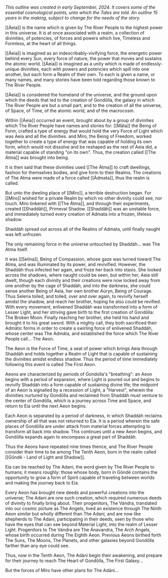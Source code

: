 *This outline was created in early September, 2024. It covers some of the essential cosmological points, unto which the Tales are told. An outline 15 years in the making, subject to change for the needs of the story.*

[[Áeia]] is the name which is given by The River People to the highest power in this universe. It is at once associated with a realm, a collection of divinities, of potencies, of forces and powers which live, Timeless and Formless, at the heart of all things.

[[Áeia]] is imagined as an indescribably-vivifying force, the energetic power behind every Sun, every force of nature, the power that moves and sustains the atomic world. [[Áeia]] is imagined as a unity which is made of endlessly-unique divinities, each with powers and potencies which spill into one another, but each form a Realm of their own. To each is given a name, or many names, and many stories have been told regarding those known to The River People.

[[Áeia]] is considered the homeland of the universe, and the ground upon which the deeds that led to the creation of Gondōlla, the galaxy in which The River People are but a small part, and to the creation of all the universe, of Space, of Time, of the atomic world, and of the macrocosm.

Within [[Áeia]] occurred an event, brought about by a group of divinities which The River People have names and stories for: [[Māta]] the Being of Form, crafted a type of energy that would hold the very Force of Light which was Aeia and all the divinities. and Míro, the Being of Freedom, worked together to create a type of energy that was capable of holding its own form, which would not dissolve and be reshaped as the rest of Aeia did, a material capable of standing "on its own". Thus, the creation called [[The Átma]] was brought into being.

It is then said that these divinities used [[The Átma]] to craft dwellings, fashion for themselves bodies, and give form to their Realms. The creations of The Atma were made of a force called [[Ádmata]], thus the realm is called.

But unto the dweling place of [[Míro]], a terrible destruction began. For [[Míro]] wished for a private Realm by which no other divinity could see, nor touch. Míro tinkered with [[The Átma]], and through their experiments, created [[Shaddāh]], Primeval Shadow. [[Shaddāh]] was an unstable force, and immediately turned every creation of Admata into a frozen, lifeless shadow.

Shaddáh spread out across all of the Realms of Admata, until finally naught was left unfrozen.

The only remaining force in the universe untouched by Shaddáh... was The Atma itself.

It was [[Selína]], Being of Compassion, whose gaze was turned toward The Atma, and was illuminated by its power, and revivified. However, the Shaddáh thus infected her again, and froze her back into stasis. She looked across the shadows, where naught could be seen, but within her, Aeia still dwelt, though each divinity and their creations were now locked away from one another by the cage of Shaddáh, and into the darkness, she could sense another Being of Aeia, her own brother Aúryn, Being of Courage. Thus Selena toiled, and toiled, over and over again, to revivify herself amidst the shadow, and reach her brother, hoping he also could be revified. With every movement, enlivened Shaddáh was transformed into a form of Lesser Light, and her striving gave birth to the first creation of Gondōlla: The Broken Moon. Finally reaching her brother, she held his hand and brought it to his great sword. With a mighty call, they both sacrificed their Admátic forms in order to create a swirling force of enlivened Shaddáh, whose center was The Admáta, and established the force which The River People call... The Aeon.

The Aeon is the Force of Time, a seat of power which brings Aeia through Shaddáh and holds together a Realm of Light that is capable of sustaining the divinities amidst endless shadow. Thus the period of time immediately following this event is called The First Aeon.

Aeons are characterized by periods of Gondolla's "breathing": an Aeon begins with a period of expansion, where Light is poured out and begins to revivify Shaddáh into a form capable of sustaining divine life; the midpoint of an Aeon is signalled by a recession of Light, a "Harvest", wherein the divinities nurtured by Gondōlla and reclaimed from Shaddáh must venture to the center of Gondōlla, which is a journey across Time and Space, and return to Eia until the next Aeon begins.

Each Aeon is separated by a period of darkness, in which Shaddáh reclaims ownership of all that was not returned to Eia. It is a period wherein the safe places of Gondōlla are under attack from material forces attempting to transform all back into shadow. This continues until a new Aeon begins, and Gondōlla expands again to encompass a great part of Shaddáh.

Thus the Aeons have repeated nine times thence, and The River People consider their time to be among The Tenth Aeon, born in the realm called [[Gōndë - Land of Light and Shadow]].

Eia can be reached by The Adani, the word given by The River People to humans; it means roughly: those whose body, born in Gōndë contains the opportunity to grow a form of Spirit capable of traveling between worlds and making the journey back to Eia.

Every Aeon has brought new deeds and powerful creations into the universe; The Adani are one such creation, which required numerous deeds of divinity to finally bring about. Their progenitors, The Vándra, translated into our cosmic picture as The Angels, lived an existence through The Ninth Aeon *similar* but wholly different than The Adani, and are now like shepherds to The Adani, participating in their deeds, seen by those who have the eyes that can see beyond Material Light, into the realm of Lesser Light. Progenitors to The Vándra are The Ánavandra, The Arch Angels, whose birth occurred during The Eighth Aeon. Previous Aeons birthed forth The Suns, The Moons, The Planets, and other galaxies beyond Gondōlla farther than any eye could see.

Thus, now in the Tenth Aeon, The Adàni begin their awakening, and prepare for their journey to reach The Heart of Gondōlla, The First Galaxy...

But the forces of Míro have other plans for The Adáni...